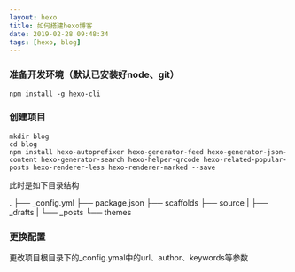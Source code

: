 ```yaml
---
layout: hexo
title: 如何搭建hexo博客
date: 2019-02-28 09:48:34
tags: [hexo, blog]
---
```


### 准备开发环境（默认已安装好node、git）
```
npm install -g hexo-cli
```

### 创建项目
```
mkdir blog
cd blog
npm install hexo-autoprefixer hexo-generator-feed hexo-generator-json-content hexo-generator-search hexo-helper-qrcode hexo-related-popular-posts hexo-renderer-less hexo-renderer-marked --save
```
此时是如下目录结构
> 
.
├── _config.yml
├── package.json
├── scaffolds
├── source
|   ├── _drafts
|   └── _posts
└── themes

### 更换配置
更改项目根目录下的_config.ymal中的url、author、keywords等参数

